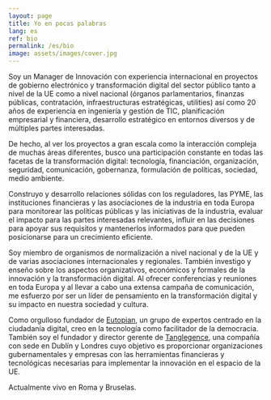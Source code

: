 ```yaml
---
layout: page
title: Yo en pocas palabras
lang: es
ref: bio
permalink: /es/bio
image: assets/images/cover.jpg
---
```


Soy un Manager de Innovación con experiencia internacional en proyectos de gobierno electrónico y transformación digital del sector público tanto a nivel de la UE como a nivel nacional (órganos parlamentarios, finanzas públicas, contratación, infraestructuras estratégicas, utilities) así como 20 años de experiencia en ingeniería y gestión de TIC, planificación empresarial y financiera, desarrollo estratégico en entornos diversos y de múltiples partes interesadas.

De hecho, al ver los proyectos a gran escala como la interacción compleja de muchas áreas diferentes, busco una participación constante en todas las facetas de la transformación digital: tecnología, financiación, organización, seguridad, comunicación, gobernanza, formulación de políticas, sociedad, medio ambiente.

Construyo y desarrollo relaciones sólidas con los reguladores, las PYME, las instituciones financieras y las asociaciones de la industria en toda Europa para monitorear las políticas públicas y las iniciativas de la industria, evaluar el impacto para las partes interesadas relevantes, influir en las decisiones para apoyar sus requisitos y mantenerlos informados para que pueden posicionarse para un crecimiento eficiente.

Soy miembro de organismos de normalización a nivel nacional y de la UE y de varias asociaciones internacionales y regionales. También investigo y enseño sobre los aspectos organizativos, económicos y formales de la innovación y la transformación digital. Al ofrecer conferencias y reuniones en toda Europa y al llevar a cabo una extensa campaña de comunicación, me esfuerzo por ser un líder de pensamiento en la transformación digital y su impacto en nuestra sociedad y cultura.

Como orgulloso fundador de <a href="https://eutopian.eu" target="_blank">Eutopian</a>, un grupo de expertos centrado en la ciudadanía digital, creo en la tecnología como facilitador de la democracia. También soy el fundador y director gerente de <a href="https://tanglegence.com" target="_blank">Tanglegence</a>, una compañía con sede en Dublín y Londres cuyo objetivo es proporcionar organizaciones gubernamentales y empresas con las herramientas financieras y tecnológicas necesarias para implementar la innovación en el espacio de la UE.

Actualmente vivo en Roma y Bruselas.
